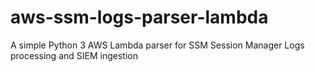 # aws-ssm-logs-parser-lambda
A simple Python 3 AWS Lambda parser for SSM Session Manager Logs processing and SIEM ingestion

